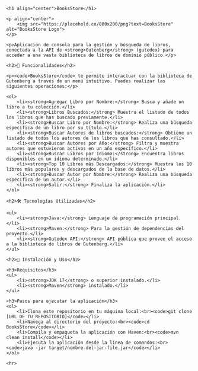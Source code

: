 <!DOCTYPE html>
<html lang="es">
<head>
    <meta charset="UTF-8">
    <title>README - BooksStore</title>
</head>
<body>

    <h1 align="center">BooksStore</h1>

    <p align="center">
        <img src="https://placehold.co/800x200/png?text=BooksStore" alt="BooksStore Logo">
    </p>

    <p>Aplicación de consola para la gestión y búsqueda de libros, conectada a la API de <strong>Gutenberg</strong> (gutedex) para acceder a una vasta biblioteca de libros de dominio público.</p>

    <h2>📖 Funcionalidades</h2>

    <p><code>BooksStore</code> te permite interactuar con la biblioteca de Gutenberg a través de un menú intuitivo. Puedes realizar las siguientes operaciones:</p>

    <ol>
        <li><strong>Agregar Libro por Nombre:</strong> Busca y añade un libro a tu colección.</li>
        <li><strong>Libros Buscados:</strong> Muestra el listado de todos los libros que has buscado previamente.</li>
        <li><strong>Buscar Libro por Nombre:</strong> Realiza una búsqueda específica de un libro por su título.</li>
        <li><strong>Buscar Autores de libros buscados:</strong> Obtiene un listado de todos los autores de los libros que has consultado.</li>
        <li><strong>Buscar Autores por Año:</strong> Filtra y muestra autores que estuvieron activos en un año específico.</li>
        <li><strong>Buscar Libros por Idioma:</strong> Encuentra libros disponibles en un idioma determinado.</li>
        <li><strong>Top 10 Libros más Descargados:</strong> Muestra los 10 libros más populares y descargados de la base de datos.</li>
        <li><strong>Buscar Autor por Nombre:</strong> Realiza una búsqueda específica de un autor.</li>
        <li><strong>Salir:</strong> Finaliza la aplicación.</li>
    </ol>

    <h2>🛠️ Tecnologías Utilizadas</h2>

    <ul>
        <li><strong>Java:</strong> Lenguaje de programación principal.</li>
        <li><strong>Maven:</strong> Para la gestión de dependencias del proyecto.</li>
        <li><strong>Gutedex API:</strong> API pública que provee el acceso a la biblioteca de libros de Gutenberg.</li>
    </ul>

    <h2>🚀 Instalación y Uso</h2>

    <h3>Requisitos</h3>
    <ul>
        <li><strong>JDK 17</strong> o superior instalado.</li>
        <li><strong>Maven</strong> instalado.</li>
    </ul>

    <h3>Pasos para ejecutar la aplicación</h3>
    <ol>
        <li>Clona este repositorio en tu máquina local:<br><code>git clone [URL_DE_TU_REPOSITORIO]</code></li>
        <li>Navega al directorio del proyecto:<br><code>cd BooksStore</code></li>
        <li>Compila y empaqueta la aplicación con Maven:<br><code>mvn clean install</code></li>
        <li>Ejecuta la aplicación desde la línea de comandos:<br><code>java -jar target/nombre-del-jar-file.jar</code></li>
    </ol>

    <hr>

</body>
</html>
